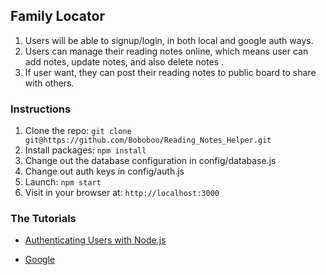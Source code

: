 ## Family Locator

 1. Users will be able to signup/login, in both local and google auth ways.
 2. Users can manage their reading notes online, which means user can add notes, update notes, and also delete notes .
 3. If user want, they can post their reading notes to public board to share with others.


### Instructions
1. Clone the repo: `git clone git@https://github.com/Boboboo/Reading_Notes_Helper.git`
2. Install packages: `npm install`
3. Change out the database configuration in config/database.js
4. Change out auth keys in config/auth.js
5. Launch: `npm start`
6. Visit in your browser at: `http://localhost:3000`

### The Tutorials
- [Authenticating Users with Node.js](https://cloud.google.com/nodejs/getting-started/authenticate-users)

- [Google](http://scotch.io/tutorials/easy-node-authentication-google)

